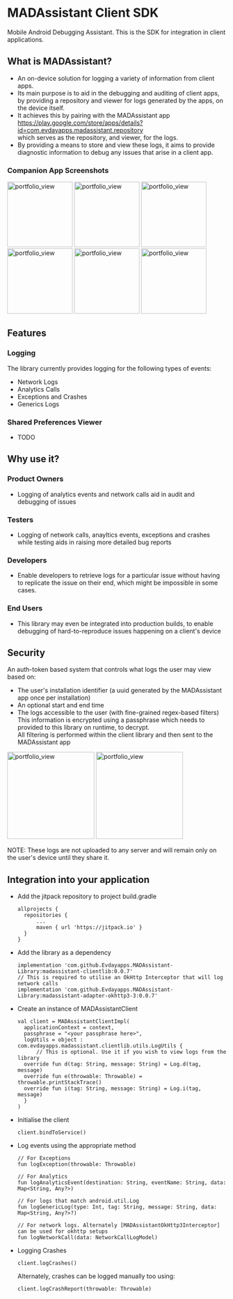 # MADAssistant Client SDK
Mobile Android Debugging Assistant.
This is the SDK for integration in client applications.


## What is MADAssistant?
- An on-device solution for logging a variety of information from client apps.</br>
- Its main purpose is to aid in the debugging and auditing of client apps, by providing a repository and viewer for logs generated by the apps, on the device itself.</br>
- It achieves this by pairing with the MADAssistant app</br>https://play.google.com/store/apps/details?id=com.evdayapps.madassistant.repository</br> which serves as the repository, and viewer, for the logs.</br>
- By providing a means to store and view these logs, it aims to provide diagnostic information to debug any issues that arise in a client app.</br>

### Companion App Screenshots
<img width="150" alt="portfolio_view" src="https://user-images.githubusercontent.com/3502209/123690291-d61c1200-d871-11eb-8b5f-98b8e19cb0b3.png"> <img width="150" alt="portfolio_view" src="https://user-images.githubusercontent.com/3502209/123690296-d7e5d580-d871-11eb-847c-cb4920aca976.png"> <img width="150" alt="portfolio_view" src="https://user-images.githubusercontent.com/3502209/123690302-d9170280-d871-11eb-8a6e-c8ce1c766478.png"> <img width="150" alt="portfolio_view" src="https://user-images.githubusercontent.com/3502209/123690309-da482f80-d871-11eb-923e-eea441e91615.png"> <img width="150" alt="portfolio_view" src="https://user-images.githubusercontent.com/3502209/123690315-dae0c600-d871-11eb-85b9-4d2271b14682.png"> <img width="150" alt="portfolio_view" src="https://user-images.githubusercontent.com/3502209/123690320-db795c80-d871-11eb-97c1-14d01275fdb6.png">

## Features
### Logging
The library currently provides logging for the following types of events:
- Network Logs
- Analytics Calls
- Exceptions and Crashes
- Generics Logs

### Shared Preferences Viewer
- TODO

## Why use it?
### Product Owners
- Logging of analytics events and network calls aid in audit and debugging of issues
### Testers
- Logging of network calls, anayltics events, exceptions and crashes while testing aids in raising more detailed bug reports
### Developers
- Enable developers to retrieve logs for a particular issue without having to replicate the issue on their end, which might be impossible in some cases.
### End Users
- This library may even be integrated into production builds, to enable debugging of hard-to-reproduce issues happening on a client's device


## Security
An auth-token based system that controls what logs the user may view based on:
- The user's installation identifier (a uuid generated by the MADAssistant app once per installation)
- An optional start and end time
- The logs accessible to the user (with fine-grained regex-based filters)</br>
This information is encrypted using a passphrase which needs to provided to this library on runtime, to decrypt.</br>
All filtering is performed within the client library and then sent to the MADAssistant app

<img width="200" alt="portfolio_view" src="https://user-images.githubusercontent.com/3502209/123684638-5723db00-d86b-11eb-818e-5b39c1640bd7.png"> <img width="200" alt="portfolio_view" src="https://user-images.githubusercontent.com/3502209/123684642-58ed9e80-d86b-11eb-9393-f817ce6ad96f.png"></br>

NOTE: These logs are not uploaded to any server and will remain only on the user's device until they share it.


## Integration into your application
- Add the jitpack repository to project build.gradle
  ```
  allprojects {
	repositories {
		...
		maven { url 'https://jitpack.io' }
	}
  }
  ```
- Add the library as a dependency
  ```
  implementation 'com.github.Evdayapps.MADAssistant-Library:madassistant-clientlib:0.0.7'
  // This is required to utilise an OkHttp Interceptor that will log network calls
  implementation 'com.github.Evdayapps.MADAssistant-Library:madassistant-adapter-okhttp3-3:0.0.7'
  ```
- Create an instance of MADAssistantClient
  ```
  val client = MADAssistantClientImpl(
    applicationContext = context,
    passphrase = "<your passphrase here>",
    logUtils = object : com.evdayapps.madassistant.clientlib.utils.LogUtils {
        // This is optional. Use it if you wish to view logs from the library
	override fun d(tag: String, message: String) = Log.d(tag, message)
	override fun e(throwable: Throwable) = throwable.printStackTrace()
	override fun i(tag: String, message: String) = Log.i(tag, message)
    }
  )
  ```
- Initialise the client
  ```
  client.bindToService()
  ```
- Log events using the appropriate method
  ```
  // For Exceptions
  fun logException(throwable: Throwable)
  
  // For Analytics
  fun logAnalyticsEvent(destination: String, eventName: String, data: Map<String, Any?>)
  
  // For logs that match android.util.Log
  fun logGenericLog(type: Int, tag: String, message: String, data: Map<String, Any?>?)

  // For network logs. Alternately [MADAssistantOkHttp3Interceptor] can be used for okhttp setups
  fun logNetworkCall(data: NetworkCallLogModel)
  ```
- Logging Crashes
  ```
  client.logCrashes()
  ```
  Alternately, crashes can be logged manually too using:
  ```
  client.logCrashReport(throwable: Throwable)
  ```
 










